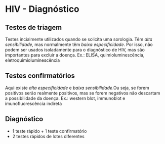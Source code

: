 # HIV - Diagnóstico

## Testes de triagem
Testes incialmente utilizados quando se solicita uma sorologia. Têm *alta sensibilidade*, mas normalmente têm *baixa especificidade*. Por isso, não podem ser usados isoladamente para o diagnóstico de HIV, mas são importantes para excluir a doença.
Ex.: ELISA, quimioluminescência, eletroquimioluminescência

## Testes confirmatórios
Aqui existe *alta especificidade* e *baixa sensibilidade*.Ou seja, se forem positivos serão realmente positivos, mas se forem negativos não descartam a possibilidade da doença.
Ex.: western blot, immunoblot e imunofluorescência indireta

## Diagnóstico

 - 1 teste rápido + 1 teste confirmatório
 - 2 testes rápidos de lotes diferentes


